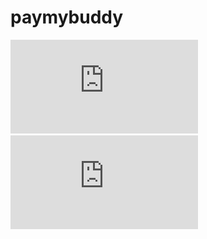 # paymybuddy
![Diagramme UML](https://github.com/hallierarnaud/paymybuddy/blob/develop/Diagramme%20Classe%20UML.pdf)  
![Modele Physique Données](https://github.com/hallierarnaud/paymybuddy/blob/develop/Modele%20Physique%20Donnees.pdf)

